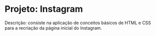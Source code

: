 # Projeto: Instagram

Descrição: consiste na aplicação de conceitos básicos de HTML e CSS para a recriação da página inicial do Instagram.